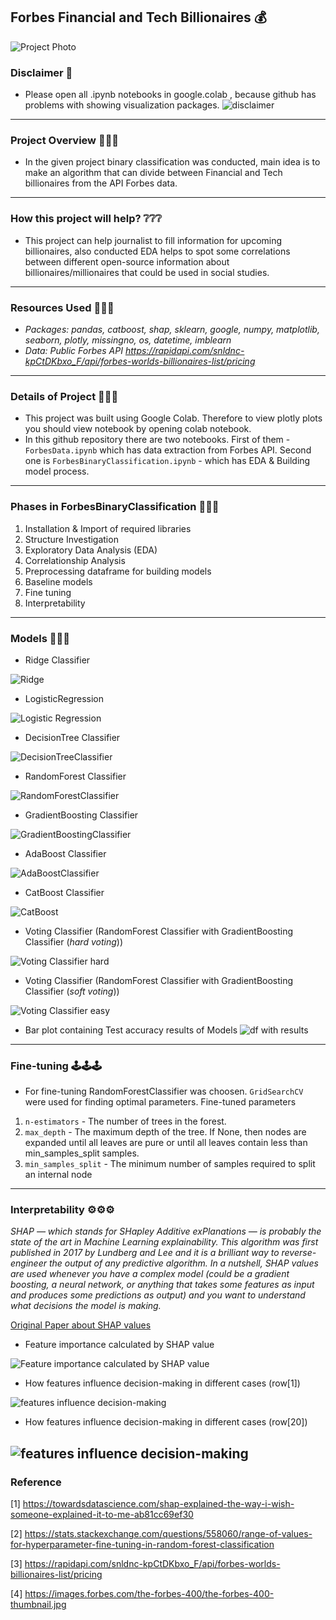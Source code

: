 ## Forbes Financial and Tech Billionaires 💰
![Project Photo](https://images.forbes.com/the-forbes-400/the-forbes-400-thumbnail.jpg)

### Disclaimer 🔺
* Please open all .ipynb notebooks in google.colab , because github has problems with showing visualization packages.
![disclaimer](https://snipboard.io/uHI1v5.jpg)
---
### Project Overview 🔎🔎🔎
* In the given project binary classification was conducted, main idea is to make an algorithm that can divide between Financial and Tech billionaires from the API Forbes data.
---
### How this project will help? ❔❔❔
* This project can help journalist to fill information for upcoming billionaires, also conducted EDA helps to spot some correlations between different open-source information about billionaires/millionaires that could be used in social studies.
---
### Resources Used 🔨🔨🔨
* *Packages: pandas, catboost, shap, sklearn, google, numpy, matplotlib, seaborn, plotly, missingno, os, datetime, imblearn*
* *Data: Public Forbes API https://rapidapi.com/snldnc-kpCtDKbxo_F/api/forbes-worlds-billionaires-list/pricing*
---
### Details of Project 🚨🚨🚨
* This project was built using Google Colab. Therefore to view plotly plots you should view notebook by opening colab notebook.
* In this github repository there are two notebooks. First of them - ```ForbesData.ipynb``` which has data extraction from Forbes API. Second one is ```ForbesBinaryClassification.ipynb``` - which has EDA & Building model process.
---
### Phases in ForbesBinaryClassification 🚧🚧🚧
1. Installation & Import of required libraries
2. Structure Investigation
3. Exploratory Data Analysis (EDA)
4. Correlationship Analysis
5. Preprocessing dataframe for building models
6. Baseline models
7. Fine tuning
8. Interpretability
---
### Models 📠📠📠
* Ridge Classifier

![Ridge](https://snipboard.io/b6XKl0.jpg)
* LogisticRegression

![Logistic Regression](https://snipboard.io/v3TUbS.jpg)
* DecisionTree Classifier

![DecisionTreeClassifier](https://snipboard.io/BUJI8K.jpg)
* RandomForest Classifier

![RandomForestClassifier](https://snipboard.io/cWkwxd.jpg)
* GradientBoosting Classifier

![GradientBoostingClassifier](https://snipboard.io/D1JWON.jpg)
* AdaBoost Classifier

![AdaBoostClassifier](https://snipboard.io/yuSqBI.jpg)
* CatBoost Classifier

![CatBoost](https://snipboard.io/Jnwoe7.jpg)
* Voting Classifier (RandomForest Classifier with GradientBoosting Classifier (*hard voting*))

![Voting Classifier hard](https://snipboard.io/6o5aBr.jpg)
* Voting Classifier (RandomForest Classifier with GradientBoosting Classifier (*soft voting*))

![Voting Classifier easy](https://snipboard.io/SgkpeN.jpg)
* Bar plot containing Test accuracy results of Models
![df with results](https://snipboard.io/v1Tehl.jpg)
---
### Fine-tuning 🕹🕹🕹
* For fine-tuning RandomForestClassifier was choosen. ```GridSearchCV``` were used for finding optimal parameters. Fine-tuned parameters
1. ```n-estimators``` - The number of trees in the forest.
2. ```max_depth``` - The maximum depth of the tree. If None, then nodes are expanded until all leaves are pure or until all leaves contain less than min_samples_split samples.
3. ```min_samples_split``` - The minimum number of samples required to split an internal node
---
### Interpretability ⚙️⚙️⚙️
*SHAP — which stands for SHapley Additive exPlanations — is probably the state of the art in Machine Learning explainability. This algorithm was first published in 2017 by Lundberg and Lee and it is a brilliant way to reverse-engineer the output of any predictive algorithm. In a nutshell, SHAP values are used whenever you have a complex model (could be a gradient boosting, a neural network, or anything that takes some features as input and produces some predictions as output) and you want to understand what decisions the model is making.*

[Original Paper about SHAP values](https://arxiv.org/abs/1705.07874)
* Feature importance calculated by SHAP value

![Feature importance calculated by SHAP value](https://snipboard.io/8gXJMb.jpg)
* How features influence decision-making in different cases (row[1])

![features influence decision-making](https://snipboard.io/m4anhd.jpg)
* How features influence decision-making in different cases (row[20])

![features influence decision-making](https://snipboard.io/AlDuRv.jpg)
---
### Reference
[1] https://towardsdatascience.com/shap-explained-the-way-i-wish-someone-explained-it-to-me-ab81cc69ef30

[2] https://stats.stackexchange.com/questions/558060/range-of-values-for-hyperparameter-fine-tuning-in-random-forest-classification

[3] https://rapidapi.com/snldnc-kpCtDKbxo_F/api/forbes-worlds-billionaires-list/pricing

[4] https://images.forbes.com/the-forbes-400/the-forbes-400-thumbnail.jpg
